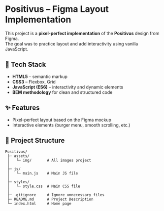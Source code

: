 # Positivus – Figma Layout Implementation

This project is a **pixel-perfect implementation** of the **Positivus** design from Figma.  
The goal was to practice layout and add interactivity using vanilla JavaScript.

## 🚀 Tech Stack
- **HTML5** – semantic markup  
- **CSS3** – Flexbox, Grid  
- **JavaScript (ES6)** – interactivity and dynamic elements  
- **BEM methodology** for clean and structured code  

## ✨ Features
- Pixel-perfect layout based on the Figma mockup  
- Interactive elements (burger menu, smooth scrolling, etc.)  

## 📂 Project Structure

```
Positivus/
 ├─ assets/
 │   └─ img/       # All images project
 │
 ├─ js/
 │   └─ main.js    # Main JS file
 │
 ├─ styles/
 │   └─ style.css  # Main CSS file
 │
 ├─ .gitignore     # Ignore unnecessary files
 ├─ README.md      # Project Description
 └─ index.html     # Home page 
```